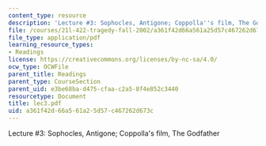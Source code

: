 ```yaml
---
content_type: resource
description: 'Lecture #3: Sophocles, Antigone; Coppolla''s film, The Godfather'
file: /courses/21l-422-tragedy-fall-2002/a361f42d66a561a25d57c467262d673c_lec3.pdf
file_type: application/pdf
learning_resource_types:
- Readings
license: https://creativecommons.org/licenses/by-nc-sa/4.0/
ocw_type: OCWFile
parent_title: Readings
parent_type: CourseSection
parent_uid: e3be68ba-d475-cfaa-c2a5-8f4e852c3440
resourcetype: Document
title: lec3.pdf
uid: a361f42d-66a5-61a2-5d57-c467262d673c
---
```

Lecture #3: Sophocles, Antigone; Coppolla's film, The Godfather